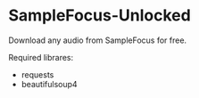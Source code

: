 # SampleFocus-Unlocked
Download any audio from SampleFocus for free.

Required librares:
- requests
- beautifulsoup4
